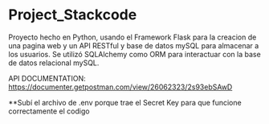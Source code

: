 # Project_Stackcode

Proyecto hecho en Python, usando el Framework Flask para la creacion de una pagina web y un API RESTful
y base de datos mySQL para almacenar a los usuarios.
Se utilizó SQLAlchemy como ORM para interactuar con la base de datos relacional mySQL.


API DOCUMENTATION: https://documenter.getpostman.com/view/26062323/2s93ebSAwD

**Subí el archivo de .env porque trae el Secret Key para que funcione correctamente el codigo